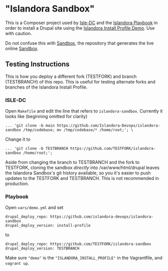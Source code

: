 # "Islandora Sandbox"

This is a Composer project used by [Isle-DC](https://github.com/Islandora-Devops/isle-dc) and the [Islandora Playbook](https://github.com/Islandora-Devops/islandora-playbook) in order to install a Drupal site using the [Islandora Install Profile Demo](https://github.com/Islandora-Devops/islandora_install_profile_demo).
Use with caution.

Do not confuse this with [Sandbox](https://github.com/Islandora-Devops/sandbox), the repository that generates the live online [Sandbox](https://sandbox.islandora.ca).

## Testing Instructions

This is how you deploy a different fork (TESTFORK) and branch (TESTBRANCH) of this repo. This is useful for testing alternate forks and branches of the Islandora Install Profile.

### ISLE-DC

Open `Makefile` and edit the line that refers to `islandora-sandbox`. Currently it looks like (beginning omitted for clarity)
```
... 'git clone -b main https://github.com/Islandora-Devops/islandora-sandbox /tmp/codebase; mv /tmp/codebase/* /home/root;'; \
```
Change it to 
```
... 'git clone -b TESTBRANCH https://github.com/TESTFORK/islandora-sandbox /home/root;'; 
``` 
Aside from changing the branch to TESTBRANCH and the fork to TESTFORK, cloning the sandbox _directly_ into /var/www/html/drupal leaves the Islandora Sandbox's git history available, so you it's easier to push updates to the TESTFORK and TESTBRANCH. This is not recommended in production.


### Playbook

Open `vars/demo.yml` and set 
```
drupal_deploy_repo: https://github.com/islandora-devops/islandora-sandbox
drupal_deploy_version: install-profile
``` 
to
```
drupal_deploy_repo: https://github.com/TESTFORK/islandora-sandbox
drupal_deploy_version: TESTBRANCH
```
Make sure `"demo"` is the `"ISLANDORA_INSTALL_PROFILE"` in the Vagrantfile, and `vagrant up`.
